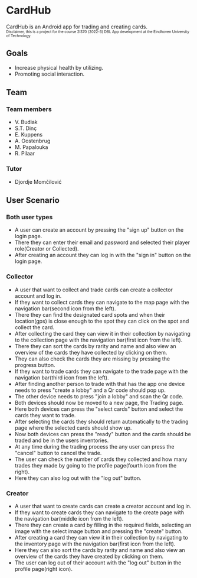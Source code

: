# CardHub

CardHub is an Android app for trading and creating cards. <br/>
<sup><sub>Disclaimer, this is a project for the course 2IS70 (2022-3) DBL App development at the Eindhoven University of Technology.<sub/><sup/>

## Goals
- Increase physical health by utilizing.
- Promoting social interaction.

## Team
### Team members
- V. Budiak
- S.T. Dinç
- E. Kuppens
- A. Oostenbrug
- M. Papalouka
- R. Pilaar
### Tutor
- Djordje Momčilović

## User Scenario
### Both user types
- A user can create an account by pressing the "sign up" button on the login page.
- There they can enter their email and password and selected their player role(Creator or Collected).
- After creating an account they can log in with the "sign in" button on the login page.
### Collector
- A user that want to collect and trade cards can create a collector account and log in.
- If they want to collect cards they can navigate to the map page with the navigation bar(second icon from the left).
- There they can find the designated card spots and when their location(gps) is close enough to the spot they can click on the spot and collect the card.
- After collecting the card they can view it in their collection by navigating to the collection page with the navigation bar(first icon from the left).
- There they can sort the cards by rarity and name and also view an overview of the cards they have collected by clicking on them.
- They can also check the cards they are missing by pressing the progress button.
- If they want to trade cards they can navigate to the trade page with the navigation bar(third icon from the left).
- After finding another person to trade with that has the app one device needs to press "create a lobby" and a Qr code should pop up.
- The other device needs to press "join a lobby" and scan the Qr code. 
- Both devices should now be moved to a new page, the Trading page.
- Here both devices can press the "select cards" button and select the cards they want to trade.
- After selecting the cards they should return automatically to the trading page where the selected cards should show up.
- Now both devices can press the "ready" button and the cards should be traded and be in the users inventories.
- At any time during the trading process the any user can press the "cancel" button to cancel the trade.
- The user can check the number of`cards they collected and how many trades they made by going to the profile page(fourth icon from the right).
- Here they can also log out with the "log out" button.
### Creator
- A user that want to create cards can create a creator account and log in.
- If they want to create cards they can navigate to the create page with the navigation bar(middle icon from the left).
- There they can create a card by filling in the required fields, selecting an image with the select image button and pressing the "create" button.
- After creating a card they can view it in their collection by navigating to the inventory page with the navigation bar(first icon from the left).
- Here they can also sort the cards by rarity and name and also view an overview of the cards they have created by clicking on them.
- The user can log out of their account with the "log out" button in the profile page(right icon).
